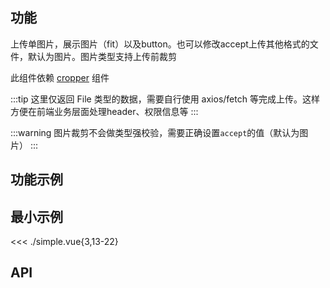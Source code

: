## 功能

<CdnTag name="cropperjs" />上传单图片，展示图片（fit）以及button。也可以修改accept上传其他格式的文件，默认为图片。图片类型支持上传前裁剪

此组件依赖 [cropper](../../components/cropper.md) 组件

:::tip
这里仅返回 File 类型的数据，需要自行使用 axios/fetch 等完成上传。这样方便在前端业务层面处理header、权限信息等
:::

:::warning
图片裁剪不会做类型强校验，需要正确设置`accept`的值（默认为图片）
:::


## 功能示例

<Example />

## 最小示例

<<< ./simple.vue{3,13-22}

## API

<Usage />

<script setup>
import Example from "./example.vue";
import Usage from "./usage.vue";
import CdnTag from "@/components/cdn-tag.vue";
</script>